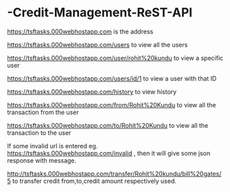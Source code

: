 # -Credit-Management-ReST-API 

https://tsftasks.000webhostapp.com is the address

https://tsftasks.000webhostapp.com/users     to view all the users

https://tsftasks.000webhostapp.com/user/rohit%20kundu    to view a specific user

https://tsftasks.000webhostapp.com/users/id/1   to view a user with that ID

https://tsftasks.000webhostapp.com/history  to view history

https://tsftasks.000webhostapp.com/from/Rohit%20Kundu to view all the transaction from the user

https://tsftasks.000webhostapp.com/to/Rohit%20Kundu  to view all the transaction to the user

If some invalid url is entered eg. https://tsftasks.000webhostapp.com/invalid  , then it will give some json response with message.  

http://tsftasks.000webhostapp.com/transfer/Rohit%20kundu/bill%20gates/5   to transfer credit from,to,credit amount respectively used.
